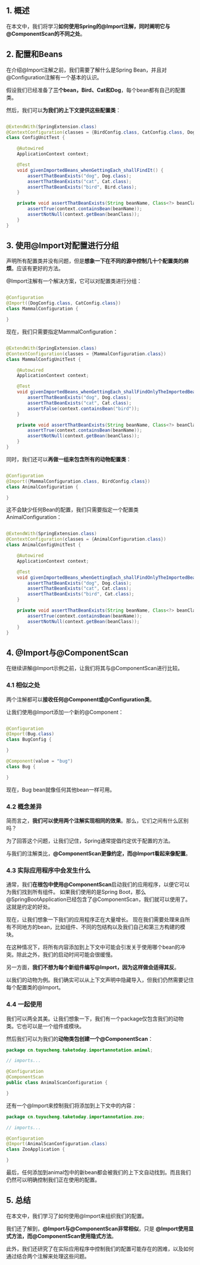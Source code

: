 ## 1. 概述

在本文中，我们将学习**如何使用Spring的@Import注解，同时阐明它与@ComponentScan的不同之处**。

## 2. 配置和Beans

在介绍@Import注解之前，我们需要了解什么是Spring Bean，并且对@Configuration注解有一个基本的认识。

假设我们已经准备了**三个bean，Bird、Cat和Dog**，每个bean都有自己的配置类。

然后，我们可以**为我们的上下文提供这些配置类**：

```java

@ExtendWith(SpringExtension.class)
@ContextConfiguration(classes = {BirdConfig.class, CatConfig.class, DogConfig.class})
class ConfigUnitTest {

    @Autowired
    ApplicationContext context;

    @Test
    void givenImportedBeans_whenGettingEach_shallFindIt() {
        assertThatBeanExists("dog", Dog.class);
        assertThatBeanExists("cat", Cat.class);
        assertThatBeanExists("bird", Bird.class);
    }

    private void assertThatBeanExists(String beanName, Class<?> beanClass) {
        assertTrue(context.containsBean(beanName));
        assertNotNull(context.getBean(beanClass));
    }
}
```

## 3. 使用@Import对配置进行分组

声明所有配置类并没有问题，但是**想象一下在不同的源中控制几十个配置类的麻烦**。应该有更好的方法。

@Import注解有一个解决方案，它可以对配置类进行分组：

```java

@Configuration
@Import({DogConfig.class, CatConfig.class})
class MammalConfiguration {

}
```

现在，我们只需要指定MammalConfiguration：

```java

@ExtendWith(SpringExtension.class)
@ContextConfiguration(classes = {MammalConfiguration.class})
class MammalConfigUnitTest {

    @Autowired
    ApplicationContext context;

    @Test
    void givenImportedBeans_whenGettingEach_shallFindOnlyTheImportedBeans() {
        assertThatBeanExists("dog", Dog.class);
        assertThatBeanExists("cat", Cat.class);
        assertFalse(context.containsBean("bird"));
    }

    private void assertThatBeanExists(String beanName, Class<?> beanClass) {
        assertTrue(context.containsBean(beanName));
        assertNotNull(context.getBean(beanClass));
    }
}
```

同时，我们还可以**再做一组来包含所有的动物配置类**：

```java

@Configuration
@Import({MammalConfiguration.class, BirdConfig.class})
class AnimalConfiguration {

}
```

这不会缺少任何Bean的配置，我们只需要指定一个配置类AnimalConfiguration：

```java

@ExtendWith(SpringExtension.class)
@ContextConfiguration(classes = {AnimalConfiguration.class})
class AnimalConfigUnitTest {

    @Autowired
    ApplicationContext context;

    @Test
    void givenImportedBeans_whenGettingEach_shallFindOnlyTheImportedBeans() {
        assertThatBeanExists("dog", Dog.class);
        assertThatBeanExists("cat", Cat.class);
        assertThatBeanExists("bird", Cat.class);
    }

    private void assertThatBeanExists(String beanName, Class<?> beanClass) {
        assertTrue(context.containsBean(beanName));
        assertNotNull(context.getBean(beanClass));
    }
}
```

## 4. @Import与@ComponentScan

在继续讲解@Import示例之前，让我们将其与@ComponentScan进行比较。

### 4.1 相似之处

两个注解都可以**接收任何@Component或@Configuration类**。

让我们使用@Import添加一个新的@Component：

```java

@Configuration
@Import(Bug.class)
class BugConfig {

}

@Component(value = "bug")
class Bug {

}
```

现在，Bug bean就像任何其他bean一样可用。

### 4.2 概念差异

简而言之，**我们可以使用两个注解实现相同的效果**。那么，它们之间有什么区别吗？

为了回答这个问题，让我们记住，Spring通常提倡约定优于配置的方法。

与我们的注解类比，**@ComponentScan更像约定，而@Import看起来像配置**。

### 4.3 实际应用程序中会发生什么

通常，我们**在根包中使用@ComponentScan**启动我们的应用程序，以便它可以为我们找到所有组件。
如果我们使用的是Spring Boot，那么@SpringBootApplication已经包含了@ComponentScan，我们就可以使用了。这就是约定的好处。

现在，让我们想象一下我们的应用程序正在大量增长。
现在我们需要处理来自所有不同地方的bean，比如组件、不同的包结构以及我们自己和第三方构建的模块。

在这种情况下，将所有内容添加到上下文中可能会引发关于使用哪个bean的冲突。除此之外，我们的启动时间可能会很缓慢。

另一方面，**我们不想为每个新组件编写@Import，因为这样做会适得其反**。

以我们的动物为例。我们确实可以从上下文声明中隐藏导入，但我们仍然需要记住每个配置类的@Import。

### 4.4 一起使用

我们可以两全其美。让我们想象一下，我们有一个package仅包含我们的动物类。它也可以是一个组件或模块。

然后我们可以为我们的**动物类包创建一个@ComponentScan**：

```java
package cn.tuyucheng.taketoday.importannotation.animal;

// imports...

@Configuration
@ComponentScan
public class AnimalScanConfiguration {

}
```

还有一个@Import来控制我们将添加到上下文中的内容：

```java
package cn.tuyucheng.taketoday.importannotation.zoo;

// imports...

@Configuration
@Import(AnimalScanConfiguration.class)
class ZooApplication {

}
```

最后，任何添加到animal包中的新bean都会被我们的上下文自动找到。而且我们仍然可以明确控制我们正在使用的配置。

## 5. 总结

在本文中，我们学习了如何使用@Import来组织我们的配置。

我们还了解到，**@Import与@ComponentScan非常相似**，只是 **@Import使用显式方法，而@ComponentScan使用隐式方法**。

此外，我们还研究了在实际应用程序中控制我们的配置可能存在的困难，以及如何通过结合两个注解来处理这些问题。